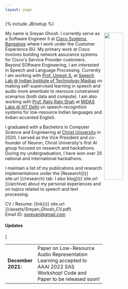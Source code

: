 ```yaml
---
layout: page
---
```

{% include JB/setup %}

<img style="float: right; width: 35%; padding: 6px;" src=" {{ site.url }}assets/IMG_1473.jpg">

My name is Sreyan Ghosh. I currently serve as a Software Engineer II at [Cisco Systems, Bangalore](http://cisco.com) where I work under the Customer Experience BU. My primary work at Cisco involves building network assurance systems for Cisco's Service Provider customers. Beyond SOftware Engineering, I am interested in Speech and Language Processing. Currently I am working with [Prof. Umesh S.](http://www.ee.iitm.ac.in/~umeshs/) at [Speech Lab @ Indian Institute of Technology Madras](https://www.iitm.ac.in/speech/lab/) on making self-supervised learning in speech and audio more amenbale to resrouce constrained scenarios (both data and compute). I am also working with [Prof. Rajiv Ratn Shah](https://www.iiitd.ac.in/rajivratn) at [MIDAS Labs @ IIIT Delhi](http://midas.iiitd.edu.in/) on speech-recognition systems for low-resource Indian languages and Indian-accented English.

I graduated with a Bachelors in Computer Science and Engineering at [Christ University](https://christuniversity.in/) in 2020. I served as the Vice President and co-founder of Neuron, Christ University's first AI group focused on research and hackathons. During my undergraduation, I have won over 20 national and international hackathons.

I maintain a list of my publications and research implementations under the [Research]({{ site.url }}/research) tab. I also blog]({{ site.url }}/archive) about my personal experiences and on topics related to speech and text processing.

CV / Resume: [link]({{ site.url }}/assets/Sreyan_Ghosh_CV.pdf)  
Email ID: [gsreyan@gmail.com](mailto:gsreyan@gmail.com)

#### Updates

<div style="height:275px;overflow:auto;">
<table>
<col width="100px">
<col width="630px">
  <tr><td><b>December 2021:</b></td><td>Paper on Low-Resource Audio Representation Learning accepted to AAAI 2022 SAS Workshop! Code and Paper to be released soon!</td></tr>
]
